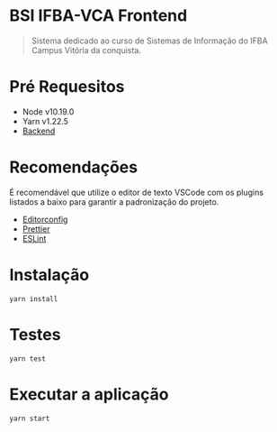 # BSI IFBA-VCA Frontend

> Sistema dedicado ao curso de Sistemas de Informação do IFBA Campus Vitória da conquista.

# Pré Requesitos
- Node v10.19.0
- Yarn v1.22.5
- [Backend](https://github.com/flaviofilipe/bsi-ifba-backend)

# Recomendações
É recomendável que utilize o editor de texto VSCode com os plugins listados a baixo para garantir a padronização do projeto.

- [Editorconfig](https://marketplace.visualstudio.com/items?itemName=EditorConfig.EditorConfig)
- [Prettier](https://prettier.io/)
- [ESLint](https://marketplace.visualstudio.com/items?itemName=dbaeumer.vscode-eslint)
# Instalação

```
yarn install
```

# Testes
```
yarn test
```
# Executar a aplicação
```
yarn start
```
